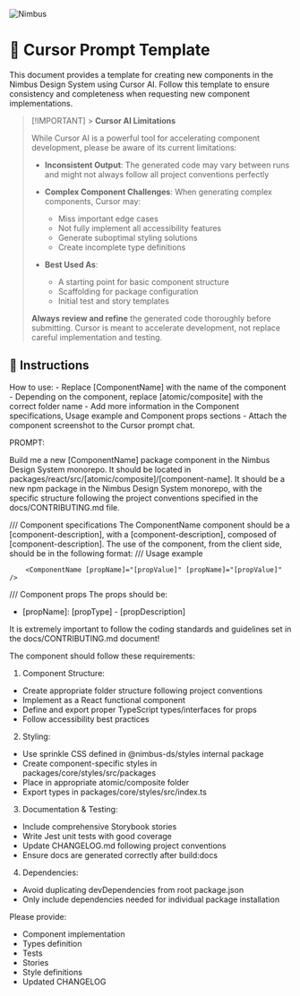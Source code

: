 ![Nimbus](https://tiendanube.github.io/design-system-nimbus/static/media/nimbus-logo.ab60bd79.png)

# 🤖 Cursor Prompt Template

This document provides a template for creating new components in the Nimbus Design System using Cursor AI. Follow this template to ensure consistency and completeness when requesting new component implementations.

> [!IMPORTANT] > **Cursor AI Limitations**
>
> While Cursor AI is a powerful tool for accelerating component development, please be aware of its current limitations:
>
> - **Inconsistent Output**: The generated code may vary between runs and might not always follow all project conventions perfectly
>
> - **Complex Component Challenges**: When generating complex components, Cursor may:
>
>   - Miss important edge cases
>   - Not fully implement all accessibility features
>   - Generate suboptimal styling solutions
>   - Create incomplete type definitions
>
> - **Best Used As**:
>   - A starting point for basic component structure
>   - Scaffolding for package configuration
>   - Initial test and story templates
>
> **Always review and refine** the generated code thoroughly before submitting. Cursor is meant to accelerate development, not replace careful implementation and testing.

## 📝 Instructions

How to use: - Replace [ComponentName] with the name of the component - Depending on the component, replace [atomic/composite] with the correct folder name - Add more information in the Component specifications, Usage example and Component props sections - Attach the component screenshot to the Cursor prompt chat.

PROMPT:

Build me a new [ComponentName] package component in the Nimbus Design System monorepo. It should be located in packages/react/src/[atomic/composite]/[component-name].
It should be a new npm package in the Nimbus Design System monorepo, with the specific structure following the project conventions specified in the docs/CONTRIBUTING.md file.

/// Component specifications
The ComponentName component should be a [component-description], with a [component-description], composed of [component-description].
The use of the component, from the client side, should be in the following format:
/// Usage example

```tsx
    <ComponentName [propName]="[propValue]" [propName]="[propValue]" />
```

/// Component props
The props should be:

- [propName]: [propType] - [propDescription]

It is extremely important to follow the coding standards and guidelines set in the docs/CONTRIBUTING.md document!

The component should follow these requirements:

1. Component Structure:

- Create appropriate folder structure following project conventions
- Implement as a React functional component
- Define and export proper TypeScript types/interfaces for props
- Follow accessibility best practices

2. Styling:

- Use sprinkle CSS defined in @nimbus-ds/styles internal package
- Create component-specific styles in packages/core/styles/src/packages
- Place in appropriate atomic/composite folder
- Export types in packages/core/styles/src/index.ts

3. Documentation & Testing:

- Include comprehensive Storybook stories
- Write Jest unit tests with good coverage
- Update CHANGELOG.md following project conventions
- Ensure docs are generated correctly after build:docs

4. Dependencies:

- Avoid duplicating devDependencies from root package.json
- Only include dependencies needed for individual package installation

Please provide:

- Component implementation
- Types definition
- Tests
- Stories
- Style definitions
- Updated CHANGELOG
